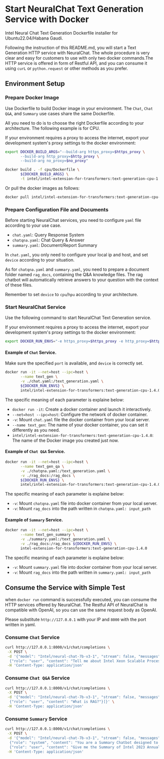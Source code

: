 # Start NeuralChat Text Generation Service with Docker
Intel Neural Chat Text Generation Dockerfile installer for Ubuntu22.04/Habana Gaudi.

Following the instruction of this README.md, you will start a Text Generation HTTP service with NeuralChat. The whole procedure is very clear and easy for customers to use with only two docker commands.The HTTP service is offered in form of Restful API, and you can consume it using `curL` or `python.request` or other methods as you prefer.

## Environment Setup

### Prepare Docker Image
Use Dockerfile to build Docker image in your environment. The `Chat`, `Chat Q&A`, and `Summary` use cases share the same Dockerfile. 

All you need to do is to choose the right Dockerfile according to your architecture. The following example is for CPU.

If your environment requires a proxy to access the internet, export your development system's proxy settings to the docker environment:

```bash
export DOCKER_BUILD_ARGS="--build-arg https_proxy=$https_proxy \
       --build-arg http_proxy=$http_proxy \
       --build-arg no_proxy=$no_proxy"

docker build . -f cpu/Dockerfile \
       ${DOCKER_BUILD_ARGS} \
       -t intel/intel-extension-for-transformers:text-generation-cpu-1.4.0       
```
Or pull the docker images as follows:

```bash
docker pull intel/intel-extension-for-transformers:text-generation-cpu-1.4.0
```

### Prepare Configuration File and Documents
Before starting NeuralChat services, you need to configure `yaml` file according to your use case. 

- `chat.yaml`: Query Response System
- `chatqna.yaml`: Chat Query & Answer
- `summary.yaml`: Document/Report Summary

In `chat.yaml`, you only need to configure your local ip and host, and set `device` according to your situation.

As for `chatqna.yaml` and `summary.yaml`, you need to prepare a document folder named `rag_docs`, containing the Q&A knowledge files. The rag chatbot will automatically retrieve answers to your question with the context of these files.

Remember to set `device` to `cpu`/`hpu` according to your architecture.


### Start NeuralChat Service
Use the following command to start NeuralChat Text Generation service. 

If your environment requires a proxy to access the internet, export your development system's proxy settings to the docker environment:

```bash
export DOCKER_RUN_ENVS="-e https_proxy=$https_proxy -e http_proxy=$http_proxy -e no_proxy="localhost,127.0.0.1"
```
#### Example of `Chat` Service.

Make sure the specified `port` is available, and `device` is correctly set.
```bash
docker run -it --net=host --ipc=host \
       --name text_gen \
       -v ./chat.yaml:/text_generation.yaml \
       ${DOCKER_RUN_ENVS} \
       intel/intel-extension-for-transformers:text-generation-cpu-1.4.0
```
The specific meaning of each parameter is explaine below:
- `docker run -it`: Create a docker container and launch it interactively.
- `--net=host --ipc=host`: Configure the network of docker container.
- `-v`: Mount `chat.yaml` file the docker container from your local server.
- `--name text_gen`: The name of your docker container, you can set it differently as you need.
- `intel/intel-extension-for-transformers:text-generation-cpu-1.4.0`: The name of the Docker image you created just now.

#### Example of `Chat Q&A` Service.

```bash
docker run -it --net=host --ipc=host \
       --name text_gen_qa \
       -v ./chatqna.yaml:/text_generation.yaml \
       -v ./rag_docs:/rag_docs \
       ${DOCKER_RUN_ENVS} \
       intel/intel-extension-for-transformers:text-generation-cpu-1.4.0
```

The specific meaning of each parameter is explaine below:
- `-v`: Mount `chatqna.yaml` file into docker container from your local server.
- `-v`: Mount `rag_docs` into the path written in `chatqna.yaml: input_path`

#### Example of `Summary` Service.

```bash
docker run -it --net=host --ipc=host \
       --name text_gen_summary \
       -v ./summary.yaml:/text_generation.yaml \
       -v ./rag_docs:/rag_docs ${DOCKER_RUN_ENVS} \
       intel-extension-for-transformers:text-generation-cpu-1.4.0
```

The specific meaning of each parameter is explaine below:
- `-v`: Mount `summary.yaml` file into docker container from your local server.
- `-v`: Mount `rag_docs` into the path written in `summary.yaml: input_path`

## Consume the Service with Simple Test
when `docker run` command is successfully executed, you can consume the HTTP services offered by NeuralChat. The Restful API of NeuralChat is compatible with OpenAI, so you can use the same request body as OpenAI.


Please substitute `http://127.0.0.1` with your IP and `8000` with the port written in yaml.


### Consume `Chat` Service
```bash
curl http://127.0.0.1:8000/v1/chat/completions \
 -X POST \
 -d '{"model": "Intel/neural-chat-7b-v3-1", "stream": false, "messages": [
  {"role": "user", "content": "Tell me about Intel Xeon Scalable Processors."}]}' \
 -H 'Content-Type: application/json'
```

### Consume `Chat Q&A` Service
```bash
curl http://127.0.0.1:8000/v1/chat/completions \
 -X POST \
 -d '{"model": "Intel/neural-chat-7b-v3-1", "stream": false, "messages": [
  {"role": "user", "content": "What is RAG?"}]}' \
 -H 'Content-Type: application/json'
```

### Consume `Summary` Service
```bash
curl http://127.0.0.1:8000/v1/chat/completions \
 -X POST \
 -d '{"model": "Intel/neural-chat-7b-v3-1", "stream": false, "messages": [
  {"role": "system", "content": "You are a Summary Chatbot designed to help users quickly understand the main points of given texts. Your primary skill is summarization, which involves condensing lengthy information into concise, easily digestible summaries. When users provide you with text, whether it is an article, a document, or any form of written content, your task is to analyze the content and produce a summary that captures the essential information and key points. You should ensure that your summaries are accurate, neutral, and free from personal opinions or interpretations. Your goal is to save users time and make information more accessible by highlighting the most important aspects of the content they are interested in."},
  {"role": "user", "content": "Give me the Summary of Intel 2023 Annual Report."}]}' \
 -H 'Content-Type: application/json'
```
